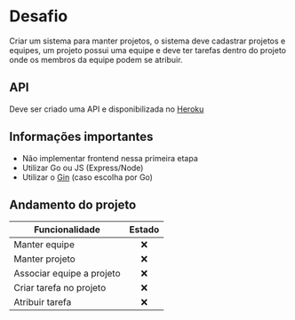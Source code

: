 # Desafio

Criar um sistema para manter projetos, o sistema deve cadastrar projetos e equipes,
um projeto possui uma equipe e deve ter tarefas dentro do projeto onde os membros
da equipe podem se atribuir.

## API

Deve ser criado uma API e disponibilizada no [Heroku](https://www.heroku.com/)

## Informações importantes

- Não implementar frontend nessa primeira etapa
- Utilizar Go ou JS (Express/Node)
- Utilizar o [Gin](https://github.com/gin-gonic/gin) (caso escolha por Go)

## Andamento do projeto

| Funcionalidade        | Estado |
| ------------- |:-------------:|
| Manter equipe      | ❌ |
| Manter projeto      | ❌ |
| Associar equipe a projeto | ❌ | 
| Criar tarefa no projeto | ❌ | 
| Atribuir tarefa | ❌ | 
